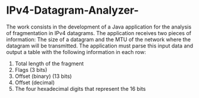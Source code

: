 # IPv4-Datagram-Analyzer-

The work consists in the development of a Java application for the analysis of fragmentation in IPv4 datagrams. The application receives two pieces of information: The size of a datagram and the MTU of the network where the datagram will be transmitted. The application must parse this input data and output a table with the following information in each row:
1. Total length of the fragment
2. Flags (3 bits)
3. Offset (binary) (13 bits)
4. Offset (decimal)
5. The four hexadecimal digits that represent the 16 bits
